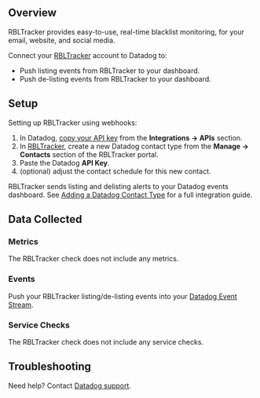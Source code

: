## Overview

RBLTracker provides easy-to-use, real-time blacklist monitoring, for your email, website, and social media.

Connect your [RBLTracker][1] account to Datadog to:

- Push listing events from RBLTracker to your dashboard.
- Push de-listing events from RBLTracker to your dashboard.

## Setup

Setting up RBLTracker using webhooks:

1. In Datadog, [copy your API key][2] from the **Integrations -> APIs** section.
2. In [RBLTracker][1], create a new Datadog contact type from the **Manage -> Contacts** section of the RBLTracker portal.
3. Paste the Datadog **API Key**.
4. (optional) adjust the contact schedule for this new contact.

RBLTracker sends listing and delisting alerts to your Datadog events dashboard. See [Adding a Datadog Contact Type][3] for a full integration guide.

## Data Collected

### Metrics

The RBLTracker check does not include any metrics.

### Events

Push your RBLTracker listing/de-listing events into your [Datadog Event Stream][4].

### Service Checks

The RBLTracker check does not include any service checks.

## Troubleshooting

Need help? Contact [Datadog support][5].

[1]: https://rbltracker.com
[2]: /organization-settings/api-keys
[3]: https://rbltracker.com/docs/adding-a-datadog-contact-type
[4]: https://docs.datadoghq.com/events/
[5]: https://docs.datadoghq.com/help/
